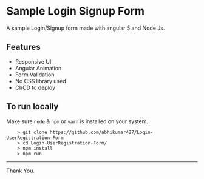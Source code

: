 # Sample Login Signup Form

A sample Login/Signup form made with angular 5 and Node Js.




## Features
- Responsive UI.
- Angular Animation
- Form Validation
- No CSS library used
- CI/CD to deploy

## To run locally 

Make sure `node` & `npm` or `yarn` is installed on your system.

```
    > git clone https://github.com/abhikumar427/Login-UserRegistration-Form
    > cd Login-UserRegistration-Form/
    > npm install
    > npm run
```
----------
Thank You.